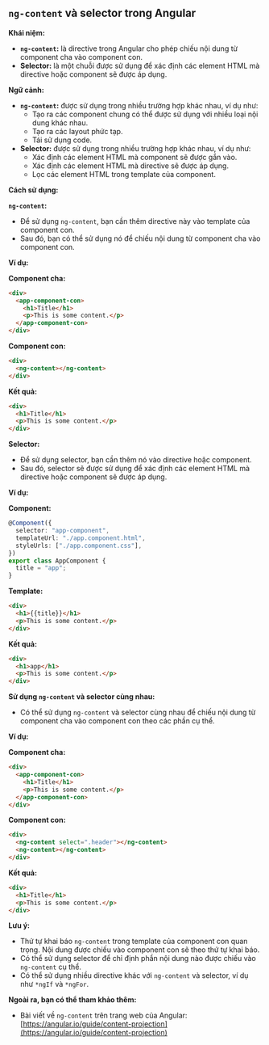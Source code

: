 ## `ng-content` và selector trong Angular

**Khái niệm:**

- **`ng-content`:** là directive trong Angular cho phép chiếu nội dung từ component cha vào component con.
- **Selector:** là một chuỗi được sử dụng để xác định các element HTML mà directive hoặc component sẽ được áp dụng.

**Ngữ cảnh:**

- **`ng-content`:** được sử dụng trong nhiều trường hợp khác nhau, ví dụ như:
  - Tạo ra các component chung có thể được sử dụng với nhiều loại nội dung khác nhau.
  - Tạo ra các layout phức tạp.
  - Tái sử dụng code.
- **Selector:** được sử dụng trong nhiều trường hợp khác nhau, ví dụ như:
  - Xác định các element HTML mà component sẽ được gắn vào.
  - Xác định các element HTML mà directive sẽ được áp dụng.
  - Lọc các element HTML trong template của component.

**Cách sử dụng:**

**`ng-content`:**

- Để sử dụng `ng-content`, bạn cần thêm directive này vào template của component con.
- Sau đó, bạn có thể sử dụng nó để chiếu nội dung từ component cha vào component con.

**Ví dụ:**

**Component cha:**

```html
<div>
  <app-component-con>
    <h1>Title</h1>
    <p>This is some content.</p>
  </app-component-con>
</div>
```

**Component con:**

```html
<div>
  <ng-content></ng-content>
</div>
```

**Kết quả:**

```html
<div>
  <h1>Title</h1>
  <p>This is some content.</p>
</div>
```

**Selector:**

- Để sử dụng selector, bạn cần thêm nó vào directive hoặc component.
- Sau đó, selector sẽ được sử dụng để xác định các element HTML mà directive hoặc component sẽ được áp dụng.

**Ví dụ:**

**Component:**

```typescript
@Component({
  selector: "app-component",
  templateUrl: "./app.component.html",
  styleUrls: ["./app.component.css"],
})
export class AppComponent {
  title = "app";
}
```

**Template:**

```html
<div>
  <h1>{{title}}</h1>
  <p>This is some content.</p>
</div>
```

**Kết quả:**

```html
<div>
  <h1>app</h1>
  <p>This is some content.</p>
</div>
```

**Sử dụng `ng-content` và selector cùng nhau:**

- Có thể sử dụng `ng-content` và selector cùng nhau để chiếu nội dung từ component cha vào component con theo các phần cụ thể.

**Ví dụ:**

**Component cha:**

```html
<div>
  <app-component-con>
    <h1>Title</h1>
    <p>This is some content.</p>
  </app-component-con>
</div>
```

**Component con:**

```html
<div>
  <ng-content select=".header"></ng-content>
  <ng-content></ng-content>
</div>
```

**Kết quả:**

```html
<div>
  <h1>Title</h1>
  <p>This is some content.</p>
</div>
```

**Lưu ý:**

- Thứ tự khai báo `ng-content` trong template của component con quan trọng. Nội dung được chiếu vào component con sẽ theo thứ tự khai báo.
- Có thể sử dụng selector để chỉ định phần nội dung nào được chiếu vào `ng-content` cụ thể.
- Có thể sử dụng nhiều directive khác với `ng-content` và selector, ví dụ như `*ngIf` và `*ngFor`.

**Ngoài ra, bạn có thể tham khảo thêm:**

- Bài viết về `ng-content` trên trang web của Angular: [https://angular.io/guide/content-projection](https://angular.io/guide/content-projection)
